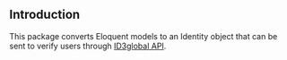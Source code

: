 ## Introduction

This package converts Eloquent models to an Identity object that can be sent to verify users through [ID3global API](https://www.gbgplc.com/apac/products/id-verification/).
